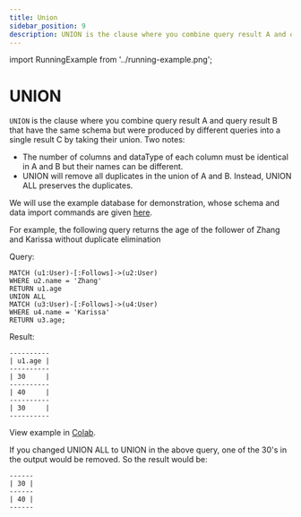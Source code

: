 ```yaml
---
title: Union
sidebar_position: 9
description: UNION is the clause where you combine query result A and query result B that have the same schema but were produced by different queries into a single result C by taking their union.
---
```


import RunningExample from '../running-example.png';

# UNION
`UNION` is the clause where you combine query result A and query result B 
that have the same schema but were produced by different queries into a single result C
by taking their union. Two notes:

- The number of columns and dataType of each column must be identical in A and B but their names can be different.
- UNION will remove all duplicates in the union of A and B. Instead, UNION ALL preserves the duplicates.

We will use the example database for demonstration, whose schema and data import commands are given [here](../query-clauses/example-database.md).

For example, the following query returns the age of the follower 
of Zhang and Karissa without duplicate elimination

Query:
```
MATCH (u1:User)-[:Follows]->(u2:User)
WHERE u2.name = 'Zhang'
RETURN u1.age
UNION ALL
MATCH (u3:User)-[:Follows]->(u4:User)
WHERE u4.name = 'Karissa'
RETURN u3.age;
```
Result:

```
----------
| u1.age |
----------
| 30     |
----------
| 40     |
----------
| 30     |
----------
```
View example in [Colab](https://colab.research.google.com/drive/1NcR-xL4Rb7nprgbvk6N2dIP30oqyUucm#scrollTo=dVrgccftCpd5).

If you changed UNION ALL to UNION in the above query, one of the 30's in the output
would be removed. So the result would be:

```
------
| 30 |
------
| 40 |
------
```
